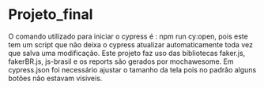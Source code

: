 # Projeto_final

O comando utilizado para iniciar o cypress é : npm run cy:open, pois este tem um script que não deixa o cypress atualizar automaticamente toda vez que 
salva uma modificação.
Este projeto faz uso das bibliotecas faker.js, fakerBR.js, js-brasil e os reports são gerados por mochawesome.
Em cypress.json foi necessário ajustar o tamanho da tela pois no padrão alguns botões não estavam
visiveis.
